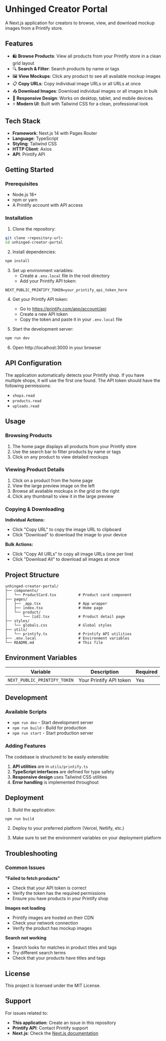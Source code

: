 # Unhinged Creator Portal

A Next.js application for creators to browse, view, and download mockup images from a Printify store.

## Features

- 🛍️ **Browse Products**: View all products from your Printify store in a clean grid layout
- 🔍 **Search & Filter**: Search products by name or tags
- 🖼️ **View Mockups**: Click any product to see all available mockup images
- 📋 **Copy URLs**: Copy individual image URLs or all URLs at once
- 📥 **Download Images**: Download individual images or all images in bulk
- 📱 **Responsive Design**: Works on desktop, tablet, and mobile devices
- ⚡ **Modern UI**: Built with Tailwind CSS for a clean, professional look

## Tech Stack

- **Framework**: Next.js 14 with Pages Router
- **Language**: TypeScript
- **Styling**: Tailwind CSS
- **HTTP Client**: Axios
- **API**: Printify API

## Getting Started

### Prerequisites

- Node.js 18+ 
- npm or yarn
- A Printify account with API access

### Installation

1. Clone the repository:
```bash
git clone <repository-url>
cd unhinged-creator-portal
```

2. Install dependencies:
```bash
npm install
```

3. Set up environment variables:
   - Create a `.env.local` file in the root directory
   - Add your Printify API token:
```env
NEXT_PUBLIC_PRINTIFY_TOKEN=your_printify_api_token_here
```

4. Get your Printify API token:
   - Go to https://printify.com/app/account/api
   - Create a new API token
   - Copy the token and paste it in your `.env.local` file

5. Start the development server:
```bash
npm run dev
```

6. Open http://localhost:3000 in your browser

## API Configuration

The application automatically detects your Printify shop. If you have multiple shops, it will use the first one found. The API token should have the following permissions:

- `shops.read`
- `products.read`
- `uploads.read`

## Usage

### Browsing Products

1. The home page displays all products from your Printify store
2. Use the search bar to filter products by name or tags
3. Click on any product to view detailed mockups

### Viewing Product Details

1. Click on a product from the home page
2. View the large preview image on the left
3. Browse all available mockups in the grid on the right
4. Click any thumbnail to view it in the large preview

### Copying & Downloading

**Individual Actions:**
- Click "Copy URL" to copy the image URL to clipboard
- Click "Download" to download the image to your device

**Bulk Actions:**
- Click "Copy All URLs" to copy all image URLs (one per line)
- Click "Download All" to download all images at once

## Project Structure

```
unhinged-creator-portal/
├── components/
│   └── ProductCard.tsx          # Product card component
├── pages/
│   ├── _app.tsx                 # App wrapper
│   ├── index.tsx                # Home page
│   └── product/
│       └── [id].tsx             # Product detail page
├── styles/
│   └── globals.css              # Global styles
├── utils/
│   └── printify.ts              # Printify API utilities
├── .env.local                   # Environment variables
└── README.md                    # This file
```

## Environment Variables

| Variable | Description | Required |
|----------|-------------|----------|
| `NEXT_PUBLIC_PRINTIFY_TOKEN` | Your Printify API token | Yes |

## Development

### Available Scripts

- `npm run dev` - Start development server
- `npm run build` - Build for production
- `npm run start` - Start production server

### Adding Features

The codebase is structured to be easily extensible:

1. **API utilities** are in `utils/printify.ts`
2. **TypeScript interfaces** are defined for type safety
3. **Responsive design** uses Tailwind CSS utilities
4. **Error handling** is implemented throughout

## Deployment

1. Build the application:
```bash
npm run build
```

2. Deploy to your preferred platform (Vercel, Netlify, etc.)

3. Make sure to set the environment variables on your deployment platform

## Troubleshooting

### Common Issues

**"Failed to fetch products"**
- Check that your API token is correct
- Verify the token has the required permissions
- Ensure you have products in your Printify shop

**Images not loading**
- Printify images are hosted on their CDN
- Check your network connection
- Verify the product has mockup images

**Search not working**
- Search looks for matches in product titles and tags
- Try different search terms
- Check that your products have titles and tags

## License

This project is licensed under the MIT License.

## Support

For issues related to:
- **This application**: Create an issue in this repository
- **Printify API**: Contact Printify support
- **Next.js**: Check the [Next.js documentation](https://nextjs.org/docs) 